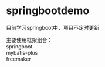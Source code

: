 # springbootdemo
 目前学习springboot中，项目不定时更新
 
 主要使用框架组合：   
 springboot   
 mybatis-plus  
 freemaker  
 

